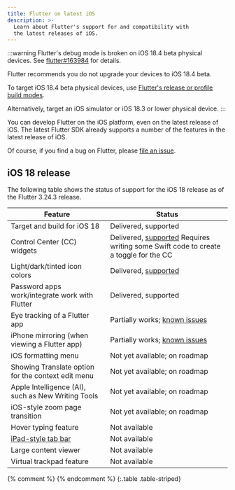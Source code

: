 ```yaml
---
title: Flutter on latest iOS
description: >-
  Learn about Flutter's support for and compatibility with
  the latest releases of iOS.
---
```


:::warning
Flutter's debug mode is broken on iOS 18.4 beta physical devices.
See [flutter#163984][] for details.

Flutter recommends you do not upgrade your devices to iOS 18.4 beta.

To target iOS 18.4 beta physical devices, use
[Flutter's release or profile build modes][].

Alternatively, target an iOS simulator or iOS 18.3 or lower physical device.
:::

You can develop Flutter on the iOS platform, even on
the latest release of iOS. The latest Flutter SDK
already supports a number of the features in the
latest release of iOS.

Of course, if you find a bug on Flutter,
please [file an issue][].

[flutter#163984]: {{site.github}}/flutter/flutter/issues/163984
[Flutter's release or profile build modes]: /testing/build-modes
[file an issue]: {{site.github}}/flutter/flutter/issues

## iOS 18 release

The following table shows the status of support for
the iOS 18 release as of the Flutter 3.24.3 release.

| Feature | Status |
|---------|--------|
| Target and build for iOS 18 | Delivered, supported |
| Control Center (CC) widgets | Delivered, [supported][cc] Requires writing some Swift code to create a toggle for the CC |
| Light/dark/tinted icon colors | Delivered, [supported][icon] | 
| Password apps work/integrate work with Flutter | Delivered, supported |
| Eye tracking of a Flutter app | Partially works; [known issues][eye] |
| iPhone mirroring (when viewing a Flutter app) | Partially works; [known issues][mirror] |
| iOS formatting menu | Not yet available; on roadmap |
| Showing Translate option for the context edit menu | Not yet available; on roadmap |
| Apple Intelligence (AI), such as New Writing Tools | Not yet available; on roadmap |
| iOS-style zoom page transition | Not yet available; on roadmap |
| Hover typing feature | Not available |
| [iPad-style tab bar][] | Not available |
| Large content viewer | Not available |
| Virtual trackpad feature | Not available |
{% comment %}
{% endcomment %}
{:.table .table-striped}

[icon]: /deployment/ios#add-an-app-icon
[cc]: /platform-integration/ios/app-extensions
[eye]: {{site.github}}/flutter/flutter/issues/153573
[iPad-style tab bar]: {{site.apple-dev}}/documentation/uikit/app_and_environment/elevating_your_ipad_app_with_a_tab_bar_and_sidebar
[mirror]: {{site.github}}/flutter/flutter/issues/152711

